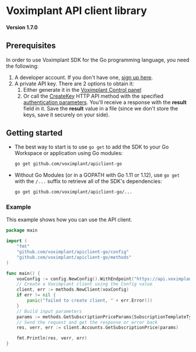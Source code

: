 # Voximplant API client library

#### Version 1.7.0

## Prerequisites

In order to use Voximplant SDK for the Go programming language, you need the following:

1. A developer account. If you don't have one, [sign up here](https://voximplant.com/sign-up/).
2. A private API key. There are 2 options to obtain it:
    1. Either generate it in the [Voximplant Control panel](https://manage.voximplant.com/settings/service_accounts)
    1. Or call the [CreateKey](https://voximplant.com/docs/references/httpapi/managing_role_system#createkey) HTTP API
       method with the
       specified [authentication parameters](https://voximplant.com/docs/references/httpapi/auth_parameters). You'll
       receive a response with the __result__ field in it. Save the __result__ value in a file (since we don't store the
       keys, save it securely on your side).

## Getting started

* The best way to start is to use `go get` to add the SDK to your Go Workspace or application using Go modules:

  ```sh
  go get github.com/voximplant/apiclient-go
  ```

* Without Go Modules (or in a GOPATH with Go 1.11 or 1.12), use `go get` with the `/...` suffix to retrieve all of the
  SDK's dependencies:

  ```sh
  go get github.com/voximplant/apiclient-go/...
  ```

### Example

This example shows how you can use the API client.

```go
package main

import (
	"fmt"
	"github.com/voximplant/apiclient-go/config"
	"github.com/voximplant/apiclient-go/methods"
)

func main() {
	voxConfig := config.NewConfig().WithEndpoint("https://api.voximplant.com/platform_api/").WithKeyPath("vox_key_jwt.json")
	// Create a Voximplant client using the Config value
	client, err := methods.NewClient(voxConfig)
	if err != nil {
		panic("failed to create client, " + err.Error())
	}
	// Build input parameters
	params := methods.GetSubscriptionPriceParams{SubscriptionTemplateType: "SIP_REGISTRATION"}
	// Send the request and get the response or error back
	res, verr, err := client.Accounts.GetSubscriptionPrice(params)

	fmt.Println(res, verr, err)
}
```
